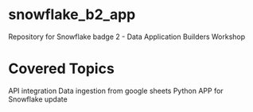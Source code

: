 # snowflake_b2_app
Repository for Snowflake badge 2 - Data Application Builders Workshop
# Covered Topics
API integration
Data ingestion from google sheets
Python APP for Snowflake update
